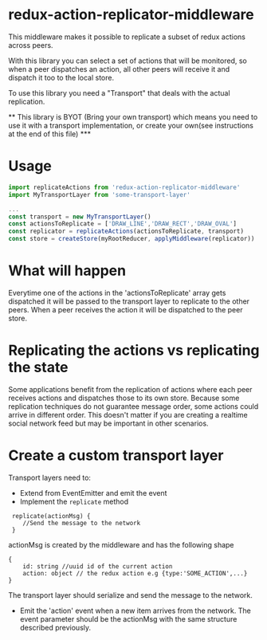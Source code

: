 # redux-action-replicator-middleware

This middleware makes it possible to replicate
a subset of redux actions across peers.

With this library you can select a set of actions that will
be monitored, so when a peer dispatches an action, all  other peers will receive it and dispatch it too to the local store.

To use this library you need a "Transport" that deals with the actual
replication.

** This library is BYOT (Bring your own transport) which means you need to use it with a transport implementation, or create your own(see instructions at the end of this file) ***


# Usage

```javascript
import replicateActions from 'redux-action-replicator-middleware'
import MyTransportLayer from 'some-transport-layer'

...
const transport = new MyTransportLayer()
const actionsToReplicate = ['DRAW_LINE','DRAW_RECT','DRAW_OVAL']
const replicator = replicateActions(actionsToReplicate, transport)
const store = createStore(myRootReducer, applyMiddleware(replicator))

```

# What will happen

Everytime one of the actions in the 'actionsToReplicate' array gets dispatched it will be passed to the transport layer to replicate to the other peers. When a peer receives the action it will be dispatched to the peer store.

# Replicating the actions vs replicating the state

Some applications benefit from the replication of actions where each peer receives actions and dispatches those to its own store. Because some replication techniques do not guarantee message order, some actions could arrive in different order. This doesn't matter if you are creating a realtime social network feed but may be important in other scenarios.

# Create a custom transport layer

Transport layers need to:

- Extend from EventEmitter and emit the event
- Implement the ```replicate``` method 
```
 replicate(actionMsg) {
    //Send the message to the network
 }
```

actionMsg is created by the middleware and has the following shape

```
{
    id: string //uuid id of the current action
    action: object // the redux action e.g {type:'SOME_ACTION',...}
}
```

The transport layer should serialize and send the message to the network.

- Emit the 'action' event when a new item arrives from the network. The event parameter should be the actionMsg with the same structure described previously.







